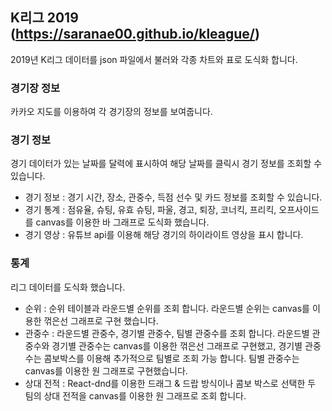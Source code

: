 ## K리그 2019 (https://saranae00.github.io/kleague/)

2019년 K리그 데이터를 json 파일에서 불러와 각종 차트와 표로 도식화 합니다.

### 경기장 정보
카카오 지도를 이용하여 각 경기장의 정보를 보여줍니다.

### 경기 정보
경기 데이터가 있는 날짜를 달력에 표시하여 해당 날짜를 클릭시 경기 정보를 조회할 수 있습니다.
  - 경기 정보 : 경기 시간, 장소, 관중수, 득점 선수 및 카드 정보를 조회할 수 있습니다.
  - 경기 통계 : 점유율, 슈팅, 유효 슈팅, 파울, 경고, 퇴장, 코너킥, 프리킥, 오프사이드를 canvas를 이용한 바 그래프로 도식화 했습니다.
  - 경기 영상 : 유튜브 api를 이용해 해당 경기의 하이라이트 영상을 표시 합니다.

### 통계
리그 데이터를 도식화 했습니다.
  - 순위 : 순위 테이블과 라운드별 순위를 조회 합니다.
          라운드별 순위는 canvas를 이용한 꺾은선 그래프로 구현 했습니다.
  - 관중수 : 라운드별 관중수, 경기별 관중수, 팀별 관중수를 조회 합니다.
            라운드별 관중수와 경기별 관중수는 canvas를 이용한 꺾은선 그래프로 구현했고, 경기별 관중수는 콤보박스를 이용해 추가적으로 팀별로 조회               가능 합니다. 
            팀별 관중수는 canvas를 이용한 원 그래프로 구현했습니다.
  - 상대 전적 : React-dnd를 이용한 드래그 & 드랍 방식이나 콤보 박스로 선택한 두 팀의 상대 전적을 canvas를 이용한 원 그래프로 조회 합니다.
